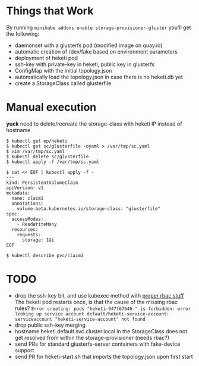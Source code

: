 # Things that Work

By running `minikube addons enable storage-provisioner-gluster` you'll get the following:

- daemonset with a glusterfs pod (modified image on quay.io)
- automatic creation of /dev/fake based on environment parameters
- deployment of heketi pod
- ssh-key with private-key in heketi, public key in glusterfs
- ConfigMap with the initial topology.json
- automatically load the topology.json in case there is no heketi.db yet
- create a StorageClass called glusterfile

# Manual execution

**yuck** need to delete/recreate the storage-class with heketi IP instead of hostname

```
$ kubectl get ep/heketi
$ kubectl get sc/glusterfile -oyaml > /var/tmp/sc.yaml
$ vim /var/tmp/sc.yaml
$ kubectl delete sc/glusterfile
$ kubectl apply -f /var/tmp/sc.yaml
```

```
$ cat << EOF | kubectl apply -f -
---
kind: PersistentVolumeClaim
apiVersion: v1
metadata:
  name: claim1
  annotations:
    volume.beta.kubernetes.io/storage-class: "glusterfile"
spec:
  accessModes:
    - ReadWriteMany
  resources:
    requests:
      storage: 1Gi
EOF

$ kubectl describe pvc/claim1
```

# TODO

- drop the ssh-key bit, and use kubexec method with [proper rbac stuff](https://github.com/heketi/heketi/blob/master/docs/admin/install-kubernetes.md)
  The heketi pod restarts once, is that the cause of the missing rbac rules?
  `Error creating: pods "heketi-947f67646-" is forbidden: error looking up service account default/heketi-service-account: serviceaccount "heketi-service-account" not found`
- drop public ssh-key merging
- hostname heketi.default.svc.cluster.local in the StorageClass does not get resolved from within the storage-provisioner (needs rbac?)
- send PRs for standard glusterfs-server containers with fake-device support
- send PR for heketi-start.sh that imports the topology.json upon first start
